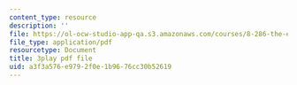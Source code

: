 ```yaml
---
content_type: resource
description: ''
file: https://ol-ocw-studio-app-qa.s3.amazonaws.com/courses/8-286-the-early-universe-fall-2013/a3f3a576e9792f0e1b9676cc30b52619_moyD_yeviMY.pdf
file_type: application/pdf
resourcetype: Document
title: 3play pdf file
uid: a3f3a576-e979-2f0e-1b96-76cc30b52619
---
```

